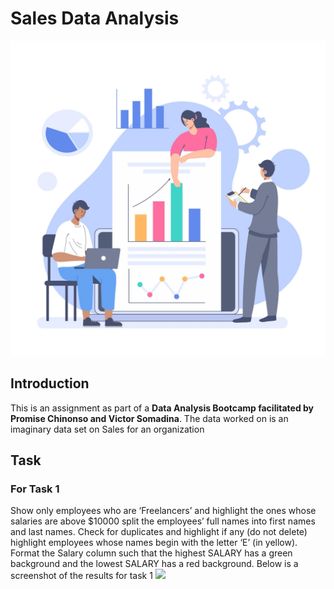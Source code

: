 # Sales Data Analysis

![](Intro_Image.jpg)

## Introduction
This is an assignment as part of a **Data Analysis Bootcamp facilitated by Promise Chinonso and Victor Somadina**. The data worked on is an imaginary data set on Sales for an organization

## Task
### For Task 1
Show only employees who are ‘Freelancers’ and highlight the ones whose salaries are above $10000
split the employees’ full names into first names and last names. Check for duplicates and highlight if any (do not delete)
highlight employees whose names begin with the letter ‘E’ (in yellow). Format the Salary column such that the highest SALARY has a green background and the lowest SALARY has a red background. Below is a screenshot of the results for task 1
![](Task)
